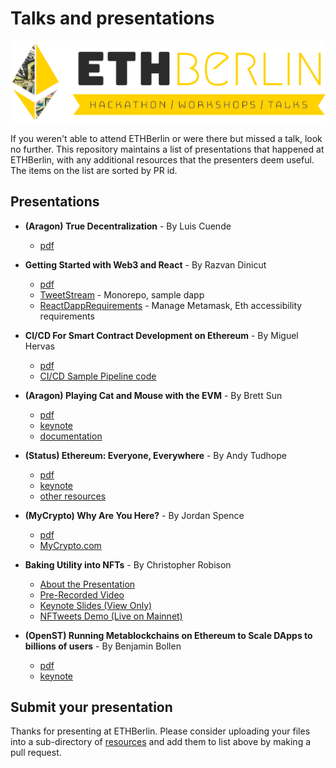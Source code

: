 # Talks and presentations
![ETHBerlin logo](https://github.com/ethberlin-hackathon/media-assets/raw/master/ETHBerlin%20logo%20-%20horizontal%20transparent%20-%20small.png)

If you weren't able to attend ETHBerlin or were there but missed a talk, look no further. This repository maintains a list of presentations that happened at ETHBerlin, with any additional resources that the presenters deem useful. The items on the list are sorted by PR id.

## Presentations
- **(Aragon) True Decentralization** - By Luis Cuende
  - [pdf](resources/true-decentralization/True-decentralization_Luis-Cuende_Aragon.pdf)

- **Getting Started with Web3 and React** - By Razvan Dinicut
  - [pdf](resources/getting-started-web3-react/Getting-started-with-Web3-and-React.pdf)
  - [TweetStream](https://github.com/rdinicut/tweet-stream) - Monorepo, sample dapp
  - [ReactDappRequirements](https://github.com/centrifuge/react-dapp-requirements) - Manage Metamask, Eth accessibility requirements

- **CI/CD For Smart Contract Development on Ethereum** - By Miguel Hervas
  - [pdf](resources/cicd-smartcontract-development/CiForSmartContractDevelopmentOnEthereum.pdf)
  - [CI/CD Sample Pipeline code](https://gitlab.com/mikiquantum/simple-dapp-calculator)

- **(Aragon) Playing Cat and Mouse with the EVM** - By Brett Sun
  - [pdf](resources/cat-and-mouse/pdf.pdf)
  - [keynote](resources/cat-and-mouse/keynote.key)
  - [documentation](https://hack.aragon.org/)

- **(Status) Ethereum: Everyone, Everywhere** - By Andy Tudhope
  - [pdf](resources/ethereum-everyone-everywhere/Ethereum_Everyone_Everywhere.pdf)
  - [keynote](resources/ethereum-everyone-everywhere/Ethereum_Everyone_Everywhere.key)
  - [other resources](https://get.status.im)

- **(MyCrypto) Why Are You Here?** - By Jordan Spence
  - [pdf](resources/why-are-you-here/whyareyouhere.pdf)
  - [MyCrypto.com](https://www.mycrypto.com)

- **Baking Utility into NFTs** - By Christopher Robison
  - [About the Presentation](resources/Baking_Utility_into_NFTs/WATCHME.md)
  - [Pre-Recorded Video](https://youtu.be/MzHUo-bOqiA)
  - [Keynote Slides (View Only)](https://www.icloud.com/keynote/0DUPpjDqH9K3wnIY8ilClav9g#EthBerlin_-_Baking_Utility_NFTs_-_KEYNOTE)
  - [NFTweets Demo (Live on Mainnet)](http://nftweets.com/)

- **(OpenST) Running Metablockchains on Ethereum to Scale DApps to billions of users** - By Benjamin Bollen
  - [pdf](resources/metablockchains-on-ethereum/OpenST-Metablockchains-to-scale-DApps.pdf)
  - [keynote](resources/metablockchains-on-ethereum/OpenST-Metablockchains-to-scale-DApps.key)

## Submit your presentation
Thanks for presenting at ETHBerlin. Please consider uploading your files into a sub-directory of [resources](resources/) and add them to list above by making a pull request.

